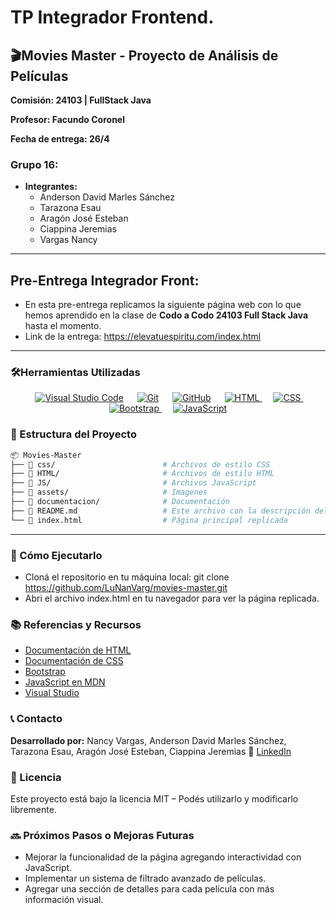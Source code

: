 # TP Integrador Frontend.
## 🎬Movies Master - Proyecto de Análisis de Películas

 **Comisión: 24103 | FullStack Java**

 **Profesor: Facundo Coronel**
 
 **Fecha de entrega: 26/4**
 
### **Grupo 16:**
* **Integrantes:**
  - Anderson David Marles Sánchez
  - Tarazona Esau
  - Aragón José Esteban
  - Ciappina Jeremias
  - Vargas Nancy

---

## Pre-Entrega Integrador Front:
* En esta pre-entrega replicamos la siguiente página web con lo que hemos aprendido en la clase de **Codo a Codo 24103 Full Stack Java** hasta el momento.
* Link de la entrega: https://elevatuespiritu.com/index.html

---

### **🛠️Herramientas Utilizadas**
   
<p align="center">
  &emsp;
   <a href="#"><img alt="Visual Studio Code" src="https://img.shields.io/badge/Visual%20Studio%20Code-0078d7.svg?style=plastic&logo=visual-studio-code&logoColor=white"></a>
  &emsp;
    <a href="#"><img alt="Git" src="https://img.shields.io/badge/Git%20-%23F05033.svg?style=plastic&logo=git&logoColor=white"></a>
  &emsp;
    <a href="#"><img alt="GitHub" src="https://img.shields.io/badge/github-%23181717.svg?style=plastic&logo=github&logoColor=white"></a>
  &emsp;
  <a href="https://www.w3.org/html/" target="_blank"> 
   <img alt="HTML" src="https://img.shields.io/badge/HTML5%20-%23E34F26.svg?style=plastic&logo=html5&logoColor=white"/>
  </a>   
  &emsp;
  <a href="https://www.w3schools.com/css/" target="_blank">
    <img alt="CSS" src="https://img.shields.io/badge/CSS%20-%231572B6.svg?style=plastic&logo=css3&logoColor=white"/>
  </a> 
 &emsp;
  <a href="https://getbootstrap.com" target="_blank"> 
    <img alt="Bootstrap" src="https://img.shields.io/badge/Bootstrap-%23563D7C.svg?style=flat&logo=bootstrap&logoColor=white"/>
  </a>
  &emsp;
  <a href="https://developer.mozilla.org/en-US/docs/Web/JavaScript" target="_blank"> 
     <img alt="JavaScript" src="https://img.shields.io/badge/JavaScript%20-%23F7DF1E.svg?style=plastic&logo=javascript&logoColor=black"/>
   </a>
</p>

### **📂 Estructura del Proyecto**

 ```bash
📦 Movies-Master
 ├── 📂 css/                        # Archivos de estilo CSS
 ├── 📂 HTML/                       # Archivos de estilo HTML
 ├── 📂 JS/                         # Archivos JavaScript  
 ├── 📂 assets/                     # Imagenes
 ├── 📂 documentacion/              # Documentación
 ├── 📄 README.md                   # Este archivo con la descripción del proyecto
 └── 📄 index.html                  # Página principal replicada  
```
   
---
### **🚀 Cómo Ejecutarlo**
  - Cloná el repositorio en tu máquina local:
git clone https://github.com/LuNanVarg/movies-master.git
  - Abri el archivo index.html en tu navegador para ver la página replicada.


### **📚 Referencias y Recursos**
  - [Documentación de HTML](https://www.w3.org/html/)
  - [Documentación de CSS](https://www.w3schools.com/css/)
  - [Bootstrap](https://getbootstrap.com/)
  - [JavaScript en MDN](https://developer.mozilla.org/en-US/docs/Web/JavaScript)
  - [Visual Studio](https://code.visualstudio.com/)


### **📞 Contacto**
   **Desarrollado por:** Nancy Vargas, Anderson David Marles Sánchez, Tarazona Esau, Aragón José Esteban, Ciappina Jeremias
📧 [LinkedIn](https://www.linkedin.com/in/vargasnancy)


### **📜 Licencia**
Este proyecto está bajo la licencia MIT – Podés utilizarlo y modificarlo libremente.


### **🔜 Próximos Pasos o Mejoras Futuras**
  - Mejorar la funcionalidad de la página agregando interactividad con JavaScript.
  - Implementar un sistema de filtrado avanzado de películas.
  - Agregar una sección de detalles para cada película con más información visual.








